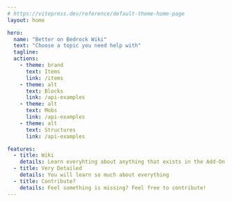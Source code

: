 ```yaml
---
# https://vitepress.dev/reference/default-theme-home-page
layout: home

hero:
  name: "Better on Bedrock Wiki"
  text: "Choose a topic you need help with"
  tagline:  
  actions:
    - theme: brand
      text: Items
      link: /items
    - theme: alt
      text: Blocks
      link: /api-examples
    - theme: alt
      text: Mobs
      link: /api-examples
    - theme: alt
      text: Structures
      link: /api-examples

features:
  - title: Wiki
    details: Learn everyhting about anything that exists in the Add-On
  - title: Very Detailed
    details: You will learn so much about everything
  - title: Contribute?
    details: Feel something is missing? Feel free to contribute!
---
```


